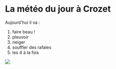 # La météo du jour à Crozet 

Aujourd'hui il va : 
  1) faire beau !
  2) pleuvoir
  3) neiger
  4) souffler des rafales
  5) les 4 à la fois

![](Whitecloak_sun.svg)
